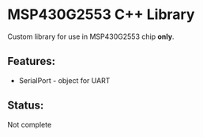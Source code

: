 # MSP430G2553 C++ Library

Custom library for use in MSP430G2553 chip **only**.

## Features:
* SerialPort - object for UART

## Status:
Not complete